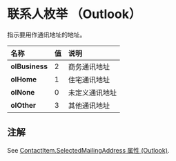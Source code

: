 
# 联系人枚举 （Outlook）

指示要用作通讯地址的地址。



|**名称**|**值**|**说明**|
|:-----|:-----|:-----|
|**olBusiness**|2|商务通讯地址|
|**olHome**|1|住宅通讯地址|
|**olNone**|0|未定义通讯地址|
|**olOther**|3|其他通讯地址|

## 注解

See [ContactItem.SelectedMailingAddress 属性 (Outlook)](7f0a68a0-2663-276f-7217-f580d63edb51.md).


